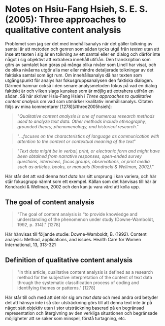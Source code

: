 # Notes on Hsiu-Fang Hsieh, S. E. S. (2005): Three approaches to qualitative content analysis

Problemet som jag ser det med innehållsanalys när det gäller tolkning av samtal är att metoden och genren som sådan tycks utgå från _texten_ utan att inse att texten i sig är en tolkning av ett samtal eller en dialog och därför inte något i sig objektivt att extrahera innehåll utifrån. Den transkription som görs av samtalet kan göras på många olika nivåer som Linell har visat, och de olika nivåerna utgör alla mer eller mindre detaljerade tolkningar av det faktiska samtal som ägt rum. Om innehållsanalys då har texten som utgångspunkt för analys har fokusgruppsanalysen den faktiska dialogen. Därmed hamnar också i den senare analysmetoden fokus på vad en dialog faktiskt är och vilken slags kunskap som är möjlig att extrahera utifrån en sådan. Så här skriver Hsiu-Fang Hsieh i _Three approaches to qualitative content analysis_ om vad som utmärker kvalitativ innehållsanalys. Citaten följs av mina kommentarer [1278][#three2005hsieh]:

> "_Qualitative content analysis is one of numerous research methods used to analyze text data. Other methods include ethnography, grounded theory, phenomenology, and historical research_."

> "_...focuses on the characteristics of language as communication with attention to the content or contextual meaning of the text_"

> "_Text data might be in verbal, print, or electronic form and might have been obtained from narrative responses, open-ended survey questions, interviews, focus groups, observations, or print media such as articles, books, or manuals (Kondracki & Wellman, 2002)_."

Här står det att vad denna _text data_ har sitt ursprung i kan variera, och här står fokusgrupp nämnt som ett exempel. Källan som det hänvisas till här är Kondracki & Wellman, 2002 och den kan ju vara värd att kolla upp.


## The goal of content analysis
>"The goal of content analysis is “to provide knowledge and understanding of the phenomenon under study (Downe-Wamboldt, 1992, p. 314)." [1278]

Här hänvisas till följande studie:
Downe-Wamboldt, B. (1992). Content analysis: Method, applications, and issues. Health Care for Women
International, 13, 313-321

## Definition of qualitative content analysis
>"In this article, qualitative content analysis is defined as a research method for the subjective interpretation of the content of text data through the systematic classification process of coding and identifying themes or patterns." [1278]

Här står till och med att det rör sig om _text data_ och med andra ord betyder det att hänsyn inte i så stor utsträckning görs till att denna text inte är på något sätt objektiv utan i stor utsträckning baserad på en begränsad representation och återgivning av den verkliga situationen och begränsade möjligheter att se saker som minspel, förstå turtagning, etc. 
